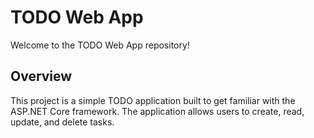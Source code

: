 # TODO Web App

Welcome to the TODO Web App repository!

## Overview

This project is a simple TODO application built to get familiar with the ASP.NET Core framework. The application allows users to create, read, update, and delete tasks. 
